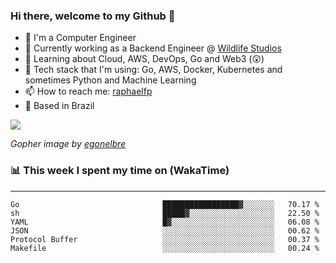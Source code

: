 ### Hi there, welcome to my Github 👋

- 📖 I'm a Computer Engineer
- 🔭 Currently working as a Backend Engineer @ [Wildlife Studios](https://wildlifestudios.com/)
- 🌱 Learning about Cloud, AWS, DevOps, Go and Web3 (😲)
- 🚀 Tech stack that I'm using: Go, AWS, Docker, Kubernetes and sometimes Python and Machine Learning
- 📫 How to reach me: [raphaelfp](https://linkedin.com/in/raphaelfp)
- 🏡 Based in Brazil

![](https://github.com/raphaelfp/gophers/blob/master/.thumb/animation/morning-coffee-3x.gif)

*Gopher image by [egonelbre](https://github.com/egonelbre/)*

### 📊 This week I spent my time on (WakaTime)

---

<!--START_SECTION:waka-->

```text
Go                                █████████████████▓░░░░░░░   70.17 %
sh                                █████▓░░░░░░░░░░░░░░░░░░░   22.50 %
YAML                              █▓░░░░░░░░░░░░░░░░░░░░░░░   06.08 %
JSON                              ░░░░░░░░░░░░░░░░░░░░░░░░░   00.62 %
Protocol Buffer                   ░░░░░░░░░░░░░░░░░░░░░░░░░   00.37 %
Makefile                          ░░░░░░░░░░░░░░░░░░░░░░░░░   00.24 %
```

<!--END_SECTION:waka-->
